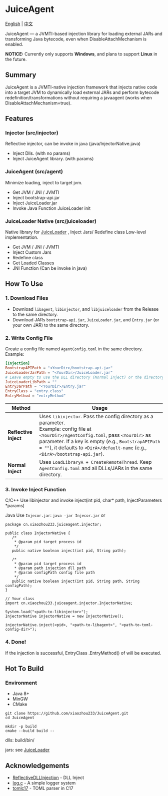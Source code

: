 
# JuiceAgent
[English]() | [中文]()

JuiceAgent — a JVMTI-based injection library for loading external JARs and transforming Java bytecode, even when DisableAttachMechanism is enabled.

**NOTICE:** Currently only supports **Windows**, and plans to support **Linux** in the future.
## Summary
JuiceAgent is a JVMTI-native injection framework that injects native code into a target JVM to dynamically load external JARs and perform bytecode redefinition/transformations without requiring a javaagent (works when DisableAttachMechanism=true).
## Features
### Injector (src/injector)
 Reflective injector, can be invoke in java (java/InjectorNative.java)
- Inject Dlls. (with no params)
- Inject JuiceAgent library. (with params)

### JuiceAgent (src/agent)
 Minimize loading, inject to target jvm.
- Get JVM / JNI / JVMTI
- Inject bootstrap-api.jar
- Inject JuiceLoader.jar
- Invoke Java Function JuiceLoader init

### JuiceLoader Native (src/juiceloader)
 Native library for [JuiceLoader](https://github.com/xiaozhou233/JuiceLoader) , Inject Jars/ Redefine class Low-level implementation.
- Get JVM / JNI / JVMTI
- Inject Custom Jars
- Redefine class
- Get Loaded Classes
- JNI Function (Can be invoke in java)
## How To Use

### 1. Download Files
- Download `libagent`, `libinjector`, and `libjuiceloader` from the Release to the same directory.  
- Download JARs `bootstrap-api.jar`, `JuiceLoader.jar`, and `Entry.jar` (or your own JAR) to the same directory.

### 2. Write Config File
Create a config file named `AgentConfig.toml` in the same directory. Example:

```toml
[Injection]
BootstrapAPIPath = "<YourDir>/bootstrap-api.jar"
JuiceLoaderJarPath = "<YourDir>/JuiceLoader.jar"
# Leave empty to use the DLL directory (Normal Inject) or the directory passed as parameter (Reflective Inject)
JuiceLoaderLibPath = ""
EntryJarPath = "<YourDir>/Entry.jar"
EntryClass = "entry.class"
EntryMethod = "entryMethod"
```
| Method| Usage|
| - | -|
| **Reflective Inject** | Uses `libinjector`. Pass the config directory as a parameter. </br> Example: config file at `<YourDir>/AgentConfig.toml`, pass `<YourDir>` as parameter. If a key is empty (e.g., `BootstrapAPIPath = ""`), it defaults to `<DirA>/default-name` (e.g., `<DirA>/bootstrap-api.jar`). |
| **Normal Inject**     | Uses `LoadLibraryA + CreateRemoteThread`. Keep `AgentConfig.toml` and all DLLs/JARs in the same directory.

### 3. Invoke Inject Function
 C/C++ Use libinjector and invoke inject(int pid, char* path, InjectParameters *params)

 Java Use `Injecor.jar`: `java -jar Injecor.jar`  or
 ``` 
 package cn.xiaozhou233.juiceagent.injector;

public class InjectorNative {
    /*
     * @param pid target process id
     */
    public native boolean inject(int pid, String path);

    /*
     * @param pid target process id
     * @param path injection dll path
     * @param configPath config file path
     */
    public native boolean inject(int pid, String path, String configPath);
}
```
```
// Your class
import cn.xiaozhou233.juiceagent.injector.InjectorNative;

System.load("<path-to-libinjector>");
InjectorNative injectorNative = new InjectorNative();

injectorNative.inject(<pid>, "<path-to-libagent>", "<path-to-toml-config-dir>");
```

### 4. Done!
If the injection is successful, EntryClass .EntryMethod() of <EntryJarPath> will be executed.
## Hot To Build
### Environment
- Java 8+
- MinGW
- CMake
```
git clone https://github.com/xiaozhou233/JuiceAgent.git
cd JuiceAgent

mkdir -p build
cmake --build build --
```
dlls: build/bin/

jars: see [JuiceLoader](https://github.com/xiaozhou233/JuiceLoader)
## Acknowledgements

 - [ReflectiveDLLInjection](https://github.com/stephenfewer/ReflectiveDLLInjection) - DLL Inject
 - [log.c](https://github.com/rxi/log.c) - A simple logger system
 - [tomlc17](https://github.com/cktan/tomlc17) - TOML parser in C17 

